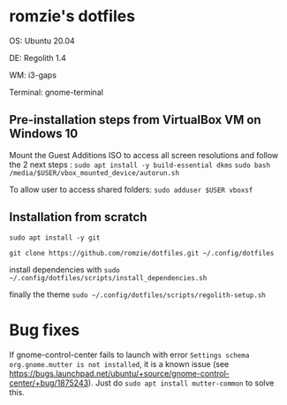 # romzie's dotfiles

OS: Ubuntu 20.04

DE: Regolith 1.4

WM: i3-gaps

Terminal: gnome-terminal

## Pre-installation steps from VirtualBox VM on Windows 10

Mount the Guest Additions ISO to access all screen resolutions and follow the
2 next steps :
`sudo apt install -y build-essential dkms`
`sudo bash /media/$USER/vbox_mounted_device/autorun.sh` 

To allow user to access shared folders:
`sudo adduser $USER vboxsf`

## Installation from scratch

`sudo apt install -y git`

`git clone https://github.com/romzie/dotfiles.git ~/.config/dotfiles`

install dependencies with `sudo ~/.config/dotfiles/scripts/install_dependencies.sh`

finally the theme `sudo ~/.config/dotfiles/scripts/regolith-setup.sh`

# Bug fixes

If gnome-control-center fails to launch with error `Settings schema org.gnome.mutter is not installed`,
it is a known issue (see https://bugs.launchpad.net/ubuntu/+source/gnome-control-center/+bug/1875243).
Just do `sudo apt install mutter-common` to solve this.
